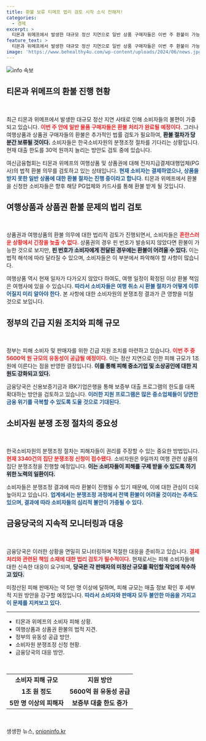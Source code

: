 ```yaml
---
title: 환불 보류 티메프 법리 검토 시작 소식 전해져!
categories:
  - 경제
excerpt: >
  티몬과 위메프에서 발생한 대규모 정산 지연으로 일반 상품 구매자들은 이번 주 환불이 가능하지만, 여행상품과 상품권 구매자는 소비자원의 분쟁 조정을 기다려야 합니다. 정부는 유동성 공급을 검토 중이며, 피해자는 빠른 해결을 기대하고 있습니다.
feature_text: >
  티몬과 위메프에서 발생한 대규모 정산 지연으로 일반 상품 구매자들은 이번 주 환불이 가능하지만, 여행상품과 상품권 구매자는 소비자원의 분쟁 조정을 기다려야 합니다. 정부는 유동성 공급을 검토 중이며, 피해자는 빠른 해결을 기대하고 있습니다.
image: 'https://www.behealthy4u.com/wp-content/uploads/2024/06/news.jpg'
---
```


<p><img src="https://www.behealthy4u.com/wp-content/uploads/2024/06/news.jpg" alt="info 속보" /></p>

<h2 data-ke-size="size26">티몬과 위메프의 환불 진행 현황</h2>

<p data-ke-size="size16">&nbsp;</p>

<p data-ke-size="size16">최근 티몬과 위메프에서 발생한 대규모 정산 지연 사태로 인해 소비자들의 불편이 가중되고 있습니다. <b><span style="color: #ee2323;">이번 주 안에 일반 물품 구매자들은 환불 처리가 완료될 예정이다.</span></b> 그러나 여행상품과 상품권 구매자들의 환불은 추가적인 법률 검토가 필요하여, <b><span style="background-color: #21538527;">환불 절차가 당분간 보류될 것이다.</span></b> 소비자들은 한국소비자원의 분쟁조정 절차를 기다리는 상황입니다. 현재 대출 한도를 30억 원까지 늘리는 방안도 검토 중에 있습니다.</p>

<p data-ke-size="size16">여신금융협회는 티몬과 위메프의 여행상품 및 상품권에 대해 전자지급결제대행업체(PG사)의 법적 환불 의무를 검토하고 있는 상태입니다. <b><span style="color: #1a5490;">현재 소비자는 결제하였으나, 상품을 받지 못한 일반 상품에 대한 환불 절차는 진행 중이라고 합니다.</span></b> 티몬과 위메프에서 환불을 신청한 소비자들은 향후 해당 PG업체와 카드사를 통해 환불 받게 될 것입니다.</p>

<h2 data-ke-size="size26">여행상품과 상품권 환불 문제의 법리 검토</h2>

<p data-ke-size="size16">&nbsp;</p>

<p data-ke-size="size16">상품권과 여행상품의 환불 의무에 대한 법리적 검토가 진행되면서, 소비자들은 <b><span style="color: #ee2323;">혼란스러운 상황에서 긴장을 늦출 수 없다.</span></b> 상품권의 경우 핀 번호가 발송되지 않았다면 환불이 가능한 것으로 보지만, <b><span style="background-color: #21538527;">핀 번호가 소비자에게 전달된 경우에는 환불이 어려울 수 있다.</span></b> 이는 법적 해석에 따라 달라질 수 있으며, 소비자들은 이 부분에서 파악해야 할 사항이 많습니다.</p>

<p data-ke-size="size16">여행상품 역시 현재 일자가 다가오지 않았다 하여도, 여행 일정이 확정된 이상 환불 책임은 여행사에 있을 수 있습니다. <b><span style="color: #1a5490;">따라서 소비자들은 여행 취소 시 환불 절차가 어떻게 이루어질지 미리 알아야 한다.</span></b> 본 사항에 대한 소비자원의 분쟁조정 결과가 큰 영향을 미칠 것으로 보입니다.</p>

<h2 data-ke-size="size26">정부의 긴급 지원 조치와 피해 규모</h2>

<p data-ke-size="size16">&nbsp;</p>

<p data-ke-size="size16">정부는 피해 소비자 및 판매자를 위한 긴급 지원 조치를 마련하고 있습니다. <b><span style="color: #ee2323;">이번 주 중 5600억 원 규모의 유동성이 공급될 예정이다.</span></b> 이는 정산 지연으로 인한 피해 규모가 1조 원에 이른다는 점을 반영한 결정입니다. <b><span style="background-color: #21538527;">이를 통해 피해 중소기업 및 소상공인에 대한 지원도 강화되고 있다.</span></b></p>

<p data-ke-size="size16">금융당국은 신용보증기금과 IBK기업은행을 통해 보증부 대출 프로그램의 한도를 대폭 확대하는 방안을 검토하고 있습니다. <b><span style="color: #1a5490;">이러한 지원 프로그램은 많은 중소업체들이 당면한 금융 위기를 극복할 수 있도록 도울 것으로 기대된다.</span></b></p>

<h2 data-ke-size="size26">소비자원 분쟁 조정 절차의 중요성</h2>

<p data-ke-size="size16">&nbsp;</p>

<p data-ke-size="size16">한국소비자원의 분쟁조정 절차는 피해자들이 권리를 주장할 수 있는 중요한 방법입니다. <b><span style="color: #ee2323;">현재 3340건의 집단 분쟁조정 신청이 접수됐다.</span></b> 소비자원은 9일까지 여행 관련 상품의 집단 분쟁조정을 진행할 예정입니다. <b><span style="background-color: #21538527;">이는 소비자들이 피해를 구제 받을 수 있도록 하기 위한 노력의 일환이다.</span></b></p>

<p data-ke-size="size16">소비자들은 분쟁조정 결과에 따라 환불이 진행될 수 있기 때문에, 이에 대한 관심이 더욱 높아지고 있습니다. <b><span style="color: #1a5490;">업계에서는 분쟁조정 과정에서 전액 환불이 어려울 것이라는 추측도 있으며, 결과에 따라 소비자들의 심리적 불안이 가중될 수 있다.</span></b></p>

<h2 data-ke-size="size26">금융당국의 지속적 모니터링과 대응</h2>

<p data-ke-size="size16">&nbsp;</p>

<p data-ke-size="size16">금융당국은 이러한 상황을 면밀히 모니터링하며 적절한 대응을 준비하고 있습니다. <b><span style="color: #ee2323;">결제처리와 관련된 책임 소재에 대한 법리 검토가 필수적이다.</span></b> 현재로서는 피해 소비자들에 대한 신속한 대응이 요구되며, <b><span style="background-color: #21538527;">당국은 각 판매자의 미정산 규모를 확인할 작업에 착수하고 있다.</span></b></p>

<p data-ke-size="size16">미정산된 피해 판매자는 약 5만 명 이상에 달하며, 피해 규모는 매출 정보 확인 후 세부적 지원 방안을 강구할 예정입니다. <b><span style="color: #1a5490;">따라서 소비자와 판매자 모두 불안한 마음을 가지고 이 문제를 지켜보고 있다.</span></b></p>

<hr/>

<ul>
<li>티몬과 위메프의 소비자 피해 상황.</li>
<li>여행상품과 상품권 환불의 법적 지견.</li>
<li>정부의 유동성 공급 방안.</li>
<li>소비자원 분쟁조정 신청 현황.</li>
<li>금융당국의 대응 방안.</li>
</ul>

<p data-ke-size="size16">&nbsp;</p>

<p><Table>
<tr>
<td style="text-align: center; height: 17px;"><b>소비자 피해 규모</b></td>
<td style="text-align: center; height: 17px;"><b>지원 방안</b></td>
</tr>
<tr>
<td style="text-align: center; height: 17px;"><b>1조 원 정도</b></td>
<td style="text-align: center; height: 17px;"><b>5600억 원 유동성 공급</b></td>
</tr>
<tr>
<td style="text-align: center; height: 17px;"><b>5만 명 이상의 피해자</b></td>
<td style="text-align: center; height: 17px;"><b>보증부 대출 한도 증가</b></td>
</tr>
</Table></p>

<p data-ke-size="size16">&nbsp;</p>
생생한 뉴스, <a href="https://onioninfo.kr" rel="dofollow">onioninfo.kr</a>


